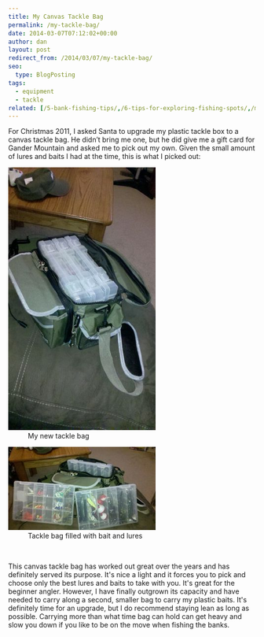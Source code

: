 ```yaml
---
title: My Canvas Tackle Bag
permalink: /my-tackle-bag/
date: 2014-03-07T07:12:02+00:00
author: dan
layout: post
redirect_from: /2014/03/07/my-tackle-bag/
seo:
  type: BlogPosting
tags:
  - equipment
  - tackle
related: [/5-bank-fishing-tips/,/6-tips-for-exploring-fishing-spots/,/my-first-aep-adventure/,]
---
```

For Christmas 2011, I asked Santa to upgrade my plastic tackle box to a canvas tackle bag. He didn&#8217;t bring me one, but he did give me a gift card for Gander Mountain and asked me to pick out my own. Given the small amount of lures and baits I had at the time, this is what I picked out:

<div id='gallery-5' class='gallery galleryid-165 gallery-columns-2 gallery-size-responsive-300'>
  <dl class='gallery-item'>
    <dt class='gallery-icon portrait'>
      <a href="/images/my-first-tackle-bag-1456x2592.jpg"><img width="300" height="534" src="/images/my-first-tackle-bag-300x534.jpg" class="attachment-responsive-300" alt="My first canvas tackle bag" /></a>
    </dt>
    <dd class='wp-caption-text gallery-caption'>
      My new tackle bag
    </dd>
  </dl>
  <dl class='gallery-item'>
    <dt class='gallery-icon landscape'>
      <a href="/images/my-first-tackle-bag-filled-2592x1456.jpg"><img width="300" height="169" src="/images/my-first-tackle-bag-filled-300x169.jpg" class="attachment-responsive-300" alt="Canvas tackle bag filled with bait and lures" /></a>
    </dt>
    <dd class='wp-caption-text gallery-caption'>
      Tackle bag filled with bait and lures
    </dd>
  </dl>
  <br style="clear: both" />
</div>

This canvas tackle bag has worked out great over the years and has definitely served its purpose. It's nice a light and it forces you to pick and choose only the best lures and baits to take with you. It's great for the beginner angler. However, I have finally outgrown its capacity and have needed to carry along a second, smaller bag to carry my plastic baits. It's definitely time for an upgrade, but I do recommend staying lean as long as possible. Carrying more than what time bag can hold can get heavy and slow you down if you like to be on the move when fishing the banks.

